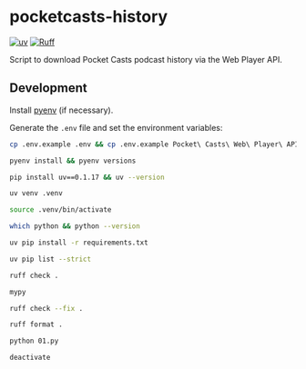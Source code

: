# pocketcasts-history

[![uv](https://img.shields.io/endpoint?url=https://raw.githubusercontent.com/astral-sh/uv/main/assets/badge/v0.json)](https://github.com/astral-sh/uv)
[![Ruff](https://img.shields.io/endpoint?url=https://raw.githubusercontent.com/astral-sh/ruff/main/assets/badge/v2.json)](https://github.com/astral-sh/ruff)

Script to download Pocket Casts podcast history via the Web Player API.

## Development

Install [pyenv](https://github.com/pyenv/pyenv) (if necessary).

Generate the `.env` file and set the environment variables:

```bash
cp .env.example .env && cp .env.example Pocket\ Casts\ Web\ Player\ API/.env
```

```bash
pyenv install && pyenv versions
```

```bash
pip install uv==0.1.17 && uv --version
```

```bash
uv venv .venv
```

```bash
source .venv/bin/activate
```

```bash
which python && python --version
```

```bash
uv pip install -r requirements.txt
```

```bash
uv pip list --strict
```

```bash
ruff check .
```

```bash
mypy
```

```bash
ruff check --fix .
```

```bash
ruff format .
```

```bash
python 01.py
```

```bash
deactivate
```

